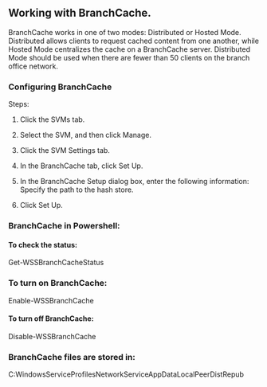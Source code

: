 ## Working with BranchCache.

BranchCache works in one of two modes: Distributed or Hosted Mode. Distributed allows clients to request cached 
content from one another, while Hosted Mode centralizes the cache on a BranchCache server. Distributed Mode 
should be used when there are fewer than 50 clients on the branch office network.


### Configuring BranchCache

Steps:

1. Click the SVMs tab.

2. Select the SVM, and then click Manage.

3. Click the SVM Settings tab.

4. In the BranchCache tab, click Set Up.

5. In the BranchCache Setup dialog box, enter the following information: Specify the path to the hash store.

6. Click Set Up.


### BranchCache in Powershell:

#### To check the status:

Get-WSSBranchCacheStatus

### To turn on BranchCache:

Enable-WSSBranchCache

#### To turn off BranchCache:

Disable-WSSBranchCache


### BranchCache files are stored in:

C:WindowsServiceProfilesNetworkServiceAppDataLocalPeerDistRepub
